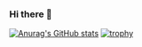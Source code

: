 ### Hi there 👋


[![Anurag's GitHub stats](https://github-readme-stats.vercel.app/api?username=sjm1992st&include_all_commits=true&&show_icons=true)](https://github.com/anuraghazra/github-readme-stats)
[![trophy](https://github-profile-trophy.vercel.app/?username=sjm1992st)](https://github.com/ryo-ma/github-profile-trophy)
<br/>  
